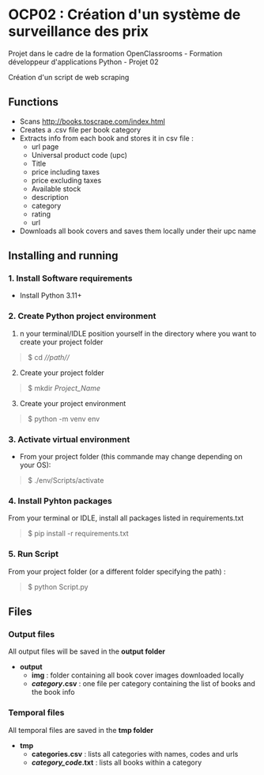 # OCP02 : Création d'un système de surveillance des prix
Projet dans le cadre de la formation OpenClassrooms - Formation développeur d'applications Python - Projet 02

Création d'un script de web scraping 

## Functions 
- Scans http://books.toscrape.com/index.html 
- Creates a .csv file per book category
- Extracts info from each book and stores it in csv file :
  - url page
  - Universal product code (upc)
  - Title
  - price including taxes
  - price excluding taxes 
  - Available stock
  - description
  - category
  - rating
  - url
- Downloads all book covers and saves them locally under their upc name


## Installing and running

### 1. Install Software requirements 
- Install Python 3.11+

### 2. Create Python project environment
1. n your terminal/IDLE position yourself in the directory where you want to create your project folder
> $ cd *//path//*
2. Create your project folder
> $ mkdir *Project_Name*
3. Create your project environment
> $ python -m venv env

### 3. Activate virtual environment
- From your project folder (this commande may change depending on your OS):
> $ ./env/Scripts/activate 

### 4. Install Pyhton packages
From your terminal or IDLE, install all packages listed in requirements.txt
> $ pip install -r requirements.txt

### 5. Run Script
From your project folder (or a different folder specifying the path) :
> $ python Script.py



## Files
### Output files
All output files will be saved in the **output folder**
- **output** 
  - **img** : folder containing all book cover images downloaded locally
  - **_category_.csv** : one file per category containing the list of books and the book info

### Temporal files
All temporal files are saved in the **tmp folder**
- **tmp**
  - **categories.csv** : lists all categories with names, codes and urls
  - **_category_code_.txt** : lists all books within a category
